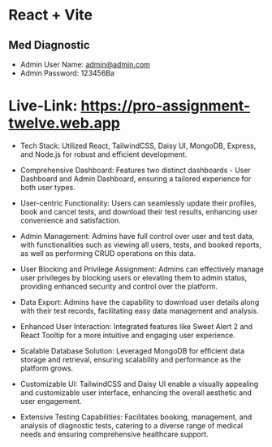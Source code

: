 # React + Vite

## Med Diagnostic

- Admin User Name: admin@admin.com
- Admin Password: 123456Ba

# Live-Link: https://pro-assignment-twelve.web.app

- Tech Stack: Utilized React, TailwindCSS, Daisy UI, MongoDB, Express, and Node.js for robust and efficient development.

- Comprehensive Dashboard: Features two distinct dashboards - User Dashboard and Admin Dashboard, ensuring a tailored experience for both user types.

- User-centric Functionality: Users can seamlessly update their profiles, book and cancel tests, and download their test results, enhancing user convenience and satisfaction.

- Admin Management: Admins have full control over user and test data, with functionalities such as viewing all users, tests, and booked reports, as well as performing CRUD operations on this data.

- User Blocking and Privilege Assignment: Admins can effectively manage user privileges by blocking users or elevating them to admin status, providing enhanced security and control over the platform.

- Data Export: Admins have the capability to download user details along with their test records, facilitating easy data management and analysis.

- Enhanced User Interaction: Integrated features like Sweet Alert 2 and React Tooltip for a more intuitive and engaging user experience.

- Scalable Database Solution: Leveraged MongoDB for efficient data storage and retrieval, ensuring scalability and performance as the platform grows.

- Customizable UI: TailwindCSS and Daisy UI enable a visually appealing and customizable user interface, enhancing the overall aesthetic and user engagement.

- Extensive Testing Capabilities: Facilitates booking, management, and analysis of diagnostic tests, catering to a diverse range of medical needs and ensuring comprehensive healthcare support.
